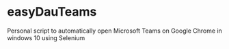 # easyDauTeams
 Personal script to automatically open Microsoft Teams on Google Chrome in windows 10 using Selenium
